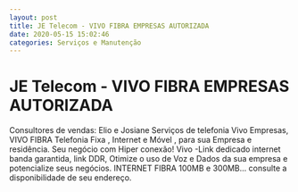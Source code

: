 ```yaml
---
layout: post
title: JE Telecom - VIVO FIBRA EMPRESAS AUTORIZADA
date: 2020-05-15 15:02:46 
categories: Serviços e Manutenção
---
```


# JE Telecom - VIVO FIBRA EMPRESAS AUTORIZADA

Consultores de vendas: Elio e Josiane Serviços de telefonia Vivo Empresas, VIVO FIBRA Telefonia Fixa , Internet e Móvel , para sua Empresa e residência. Seu negócio com Hiper conexão! Vivo -Link dedicado internet banda garantida, link DDR, Otimize o uso de Voz e Dados da sua empresa e potencialize seus negócios. INTERNET FIBRA 100MB e 300MB... consulte a disponibilidade de seu endereço.
